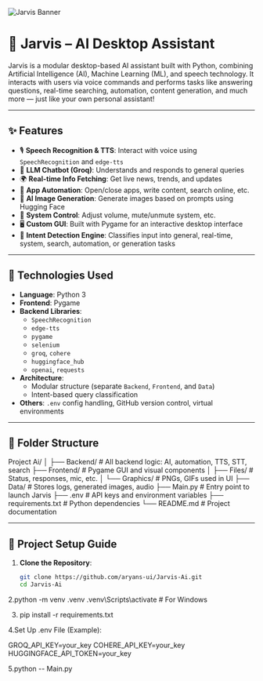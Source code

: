 ![Jarvis Banner](./Frontend/Graphics/Jarvis-Banner.png)

# 🧠 Jarvis – AI Desktop Assistant

Jarvis is a modular desktop-based AI assistant built with Python, combining Artificial Intelligence (AI), Machine Learning (ML), and speech technology. It interacts with users via voice commands and performs tasks like answering questions, real-time searching, automation, content generation, and much more — just like your own personal assistant!

---

## ✨ Features

- 🎙️ **Speech Recognition & TTS**: Interact with voice using `SpeechRecognition` and `edge-tts`
- 🧠 **LLM Chatbot (Groq)**: Understands and responds to general queries
- 🌍 **Real-time Info Fetching**: Get live news, trends, and updates
- 📂 **App Automation**: Open/close apps, write content, search online, etc.
- 🎨 **AI Image Generation**: Generate images based on prompts using Hugging Face
- 📢 **System Control**: Adjust volume, mute/unmute system, etc.
- 🖥️ **Custom GUI**: Built with Pygame for an interactive desktop interface
- 🧩 **Intent Detection Engine**: Classifies input into general, real-time, system, search, automation, or generation tasks

---

## 🔧 Technologies Used

- **Language**: Python 3
- **Frontend**: Pygame
- **Backend Libraries**:
  - `SpeechRecognition`
  - `edge-tts`
  - `pygame`
  - `selenium`
  - `groq`, `cohere`
  - `huggingface_hub`
  - `openai`, `requests`
- **Architecture**:
  - Modular structure (separate `Backend`, `Frontend`, and `Data`)
  - Intent-based query classification
- **Others**: `.env` config handling, GitHub version control, virtual environments

---

## 📁 Folder Structure
Project Ai/
│
├── Backend/ # All backend logic: AI, automation, TTS, STT, search
├── Frontend/ # Pygame GUI and visual components
│ ├── Files/ # Status, responses, mic, etc.
│ └── Graphics/ # PNGs, GIFs used in UI
├── Data/ # Stores logs, generated images, audio
├── Main.py # Entry point to launch Jarvis
├── .env # API keys and environment variables
├── requirements.txt # Python dependencies
└── README.md # Project documentation

---

## 🚀 Project Setup Guide 

1. **Clone the Repository**:
   ```bash
   git clone https://github.com/aryans-ui/Jarvis-Ai.git
   cd Jarvis-Ai
2.python -m venv .venv
.venv\Scripts\activate  # For Windows

3. pip install -r requirements.txt
   
4.Set Up .env File (Example):

GROQ_API_KEY=your_key
COHERE_API_KEY=your_key
HUGGINGFACE_API_TOKEN=your_key

5.python --  Main.py


   
